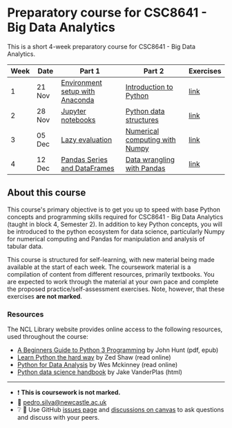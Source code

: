 # Preparatory course for CSC8641 - Big Data Analytics

This is a short 4-week preparatory course for CSC8641 - Big Data Analytics.

| Week | Date   | Part 1                                                       | Part 2                                                     | Exercises                            |
| ---- | ------ | ------------------------------------------------------------ | ---------------------------------------------------------- | ------------------------------------ |
| 1    | 21 Nov | [Environment setup with Anaconda](week-01/week-01-part-1.md) | [Introduction to Python](week-01/week-01-part-2.md)        | [link](week-01/week-01-exercises.md) |
| 2    | 28 Nov | [Jupyter notebooks](week-02/week-02-part1.md)                | [Python data structures](week-02/week-02-part2.md)         | [link](week-02/week-02-exercises.md) |
| 3    | 05 Dec | [Lazy evaluation](week-03/week-03-part1.md)                  | [Numerical computing with Numpy](week-03/week-03-part2.md) | [link](week-03/week-03-exercises.md) |
| 4    | 12 Dec | [Pandas Series and DataFrames](week-04/week-04-part1.md)     | [Data wrangling with Pandas](week-04/week-04-part2.md)     | [link](week-04/week-04-exercises.md) |

## About this course

This course's primary objective is to get you up to speed with base Python concepts and programming
skills required for CSC8641 - Big Data Analytics (taught in block 4, Semester 2). In addition to key
Python concepts, you will be introduced to the python ecosystem for data science, particularly Numpy
for numerical computing and Pandas for manipulation and analysis of tabular data.

This course is structured for self-learning, with new material being made available at the start of
each week. The coursework material is a compilation of content from different resources, primarily
textbooks. You are expected to work through the material at your own pace and complete the proposed
practice/self-assessment exercises. Note, however, that these exercises **are not marked**.


### Resources

The NCL Library website provides online access to the following resources, used
throughout the course:

- [A Beginners Guide to Python 3 Programming](https://libsearch.ncl.ac.uk/primo-explore/fulldisplay?docid=NCL_ALMA51150094790002411&context=L&vid=NEWUI&lang=en_US&search_scope=NotPC&adaptor=Local%20Search%20Engine&isFrbr=true&tab=default_tab&query=any%2Ccontains%2CA%20beginner%27s%20guide%20to%20Python%203%20programming%20by%20John%20Hunt&sortby=date&facet=frbrgroupid%2Cinclude%2C3074611872&offset=0)
  by John Hunt (pdf, epub)
- [Learn Python the hard way](https://libsearch.ncl.ac.uk/primo-explore/fulldisplay?docid=NCL_ALMA51198886720002411&context=L&vid=NEWUI&lang=en_US&search_scope=NotPC&adaptor=Local%20Search%20Engine&tab=default_tab&query=any,contains,Learn%20Python%20the%20Hard%20Way&offset=0)
  by Zed Shaw (read online)
- [Python for Data Analysis](https://libsearch.ncl.ac.uk/primo-explore/fulldisplay?docid=NCL_ALMA21116073910002411&context=L&vid=NEWUI&lang=en_US&search_scope=NotPC&adaptor=Local%20Search%20Engine&tab=default_tab&query=any,contains,Python%20for%20Data%20Analysis&offset=0)
  by Wes Mckinney (read online)
- [Python data science handbook](https://jakevdp.github.io/PythonDataScienceHandbook/) by Jake
  VanderPlas (html)

---

- :heavy_exclamation_mark: **This is coursework is not marked.**
- :email: pedro.silva@newcastle.ac.uk
- :grey_question: :speech_balloon: Use GitHub [issues
page](https://github.com/NewcastleComputingScience/csc8641/issues) and [discussions on
canvas](https://ncl.instructure.com/courses/44969/discussion_topics) to ask questions and
discuss with your peers.